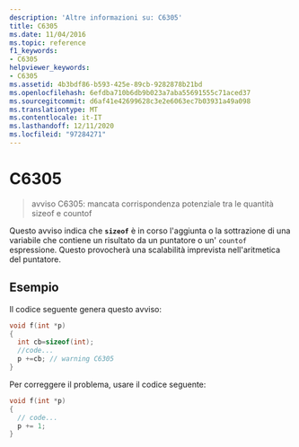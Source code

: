 ```yaml
---
description: 'Altre informazioni su: C6305'
title: C6305
ms.date: 11/04/2016
ms.topic: reference
f1_keywords:
- C6305
helpviewer_keywords:
- C6305
ms.assetid: 4b3bdf86-b593-425e-89cb-9282878b21bd
ms.openlocfilehash: 6efdba710b6db9b023a7aba55691555c71aced37
ms.sourcegitcommit: d6af41e42699628c3e2e6063ec7b03931a49a098
ms.translationtype: MT
ms.contentlocale: it-IT
ms.lasthandoff: 12/11/2020
ms.locfileid: "97284271"
---
```

# <a name="c6305"></a>C6305

> avviso C6305: mancata corrispondenza potenziale tra le quantità sizeof e countof

Questo avviso indica che **`sizeof`** è in corso l'aggiunta o la sottrazione di una variabile che contiene un risultato da un puntatore o un' `countof` espressione. Questo provocherà una scalabilità imprevista nell'aritmetica del puntatore.

## <a name="example"></a>Esempio

Il codice seguente genera questo avviso:

```cpp
void f(int *p)
{
  int cb=sizeof(int);
  //code...
  p +=cb; // warning C6305
}
```

Per correggere il problema, usare il codice seguente:

```cpp
void f(int *p)
{
  // code...
  p += 1;
}
```
